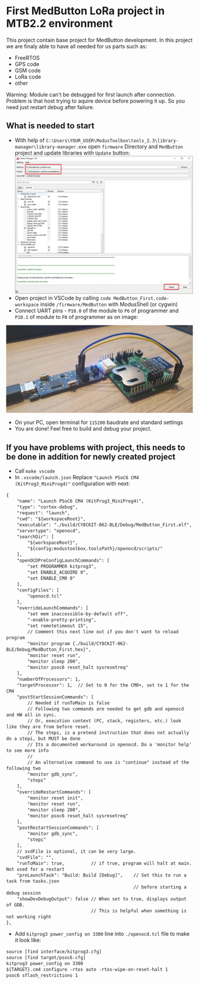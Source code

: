 # First MedButton LoRa project in MTB2.2 environment

This project contain base project for MedButton development. In this project we are finaly able to have all needed for us parts such as:
- FreeRTOS
- GPS code
- GSM code
- LoRa code
- other

Warning: Module can't be debugged for first launch after connection. Problem is that host trying to aquire device before powering it up. So you need just restart debug after failure.

## What is needed to start
- With help of `C:\Users\YOUR_USER\ModusToolbox\tools_2.3\library-manager\library-manager.exe` open `firmware` Directory and `MedButton` project and update libraries with `Update` button:
![Library manager](pics/library_manager.png)
- Open project in VSCode by calling `code MedButton_First.code-workspace` inside `/firmware/MedButton` with ModusShell (or cygwin)
- Connect UART pins - `P10.0` of the module to `P6` of programmer and `P10.1` of module to `P8` of programmer as on image:

![Connection guidance](pics/module_mp4_connection.png)

- On your PC, open terminal for `115200` baudrate and standard settings
- You are done! Feel free to build and debug your project.

## If you have problems with project, this needs to be done in addition for newly created project
- Call `make vscode`
- In `.vscode/launch.json` Replace `"Launch PSoC6 CM4 (KitProg3_MiniProg4)"` configuration with next:
```
{
    "name": "Launch PSoC6 CM4 (KitProg3_MiniProg4)",
    "type": "cortex-debug",
    "request": "launch",
    "cwd": "${workspaceRoot}",
    "executable": "./build/CY8CKIT-062-BLE/Debug/MedButton_First.elf",
    "servertype": "openocd",
    "searchDir": [
        "${workspaceRoot}",
        "${config:modustoolbox.toolsPath}/openocd/scripts/"
    ],
    "openOCDPreConfigLaunchCommands": [
        "set PROGRAMMER kitprog3",
        "set ENABLE_ACQUIRE 0",
        "set ENABLE_CM0 0"
    ],
    "configFiles": [
        "openocd.tcl"
    ],
    "overrideLaunchCommands": [
        "set mem inaccessible-by-default off",
        "-enable-pretty-printing",
        "set remotetimeout 15",
        // Comment this next line out if you don't want to reload program
        "monitor program {./build/CY8CKIT-062-BLE/Debug/MedButton_First.hex}",
        "monitor reset run",
        "monitor sleep 200",
        "monitor psoc6 reset_halt sysresetreq"
    ],
    "numberOfProcessors": 1,
    "targetProcessor": 1,  // Set to 0 for the CM0+, set to 1 for the CM4
    "postStartSessionCommands": [
        // Needed if runToMain is false
        // Following two commands are needed to get gdb and openocd and HW all in sync.
        // Or, execution context (PC, stack, registers, etc.) look like they are from before reset.
        // The stepi, is a pretend instruction that does not actually do a stepi, but MUST be done
        // Its a documented workaround in openocd. Do a 'monitor help' to see more info
        //
        // An alternative command to use is "continue" instead of the following two
        "monitor gdb_sync",
        "stepi"
    ],
    "overrideRestartCommands": [
        "monitor reset init",
        "monitor reset run",
        "monitor sleep 200",
        "monitor psoc6 reset_halt sysresetreq"
    ],
    "postRestartSessionCommands": [
        "monitor gdb_sync",
        "stepi"
    ],
    // svdFile is optional, it can be very large.
    "svdFile": "",
    "runToMain": true,          // if true, program will halt at main. Not used for a restart
    "preLaunchTask": "Build: Build [Debug]",    // Set this to run a task from tasks.json
                                                // before starting a debug session
    "showDevDebugOutput": false // When set to true, displays output of GDB.
                                // This is helpful when something is not working right
},
```
- Add `kitprog3 power_config on 3300` line into `./openocd.tcl` file to make it look like:
```
source [find interface/kitprog3.cfg]
source [find target/psoc6.cfg]
kitprog3 power_config on 3300
${TARGET}.cm4 configure -rtos auto -rtos-wipe-on-reset-halt 1
psoc6 sflash_restrictions 1
```

